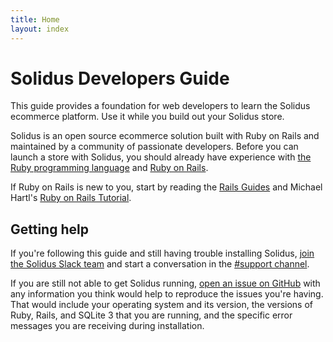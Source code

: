 ```yaml
---
title: Home
layout: index
---
```


# Solidus Developers Guide

<p class="lead">
  This guide provides a foundation for web developers to learn the Solidus
  ecommerce platform. Use it while you build out your Solidus store. 
</p>

Solidus is an open source ecommerce solution built with Ruby on Rails and
maintained by a community of passionate developers. Before you can launch a
store with Solidus, you should already have experience with [the Ruby
programming language][ruby] and [Ruby on Rails][rails].

If Ruby on Rails is new to you, start by reading the [Rails
Guides][rails-guides] and Michael Hartl's [Ruby on Rails
Tutorial][rails-tutorial].

[rails]: http://rubyonrails.org
[rails-guides]: http://guides.rubyonrails.org
[rails-tutorial]: https://www.railstutorial.org
[ruby]: https://ruby-lang.org

## Getting help

If you're following this guide and still having trouble installing Solidus,
[join the Solidus Slack team][slack-invitation] and start a conversation
in the [#support channel][slack-support].

If you are still not able to get Solidus running, [open an issue on
GitHub][solidus-github-issue] with any information you think would help to
reproduce the issues you're having. That would include your operating system and
its version, the versions of Ruby, Rails, and SQLite 3 that you are running, and
the specific error messages you are receiving during installation. 

[solidus-github-issue]: https://github.com/solidusio/solidus/issues/new
[slack-invitation]: http://slack.solidus.io
[slack-support]: https://solidusio.slack.com/messages/supports/details/

